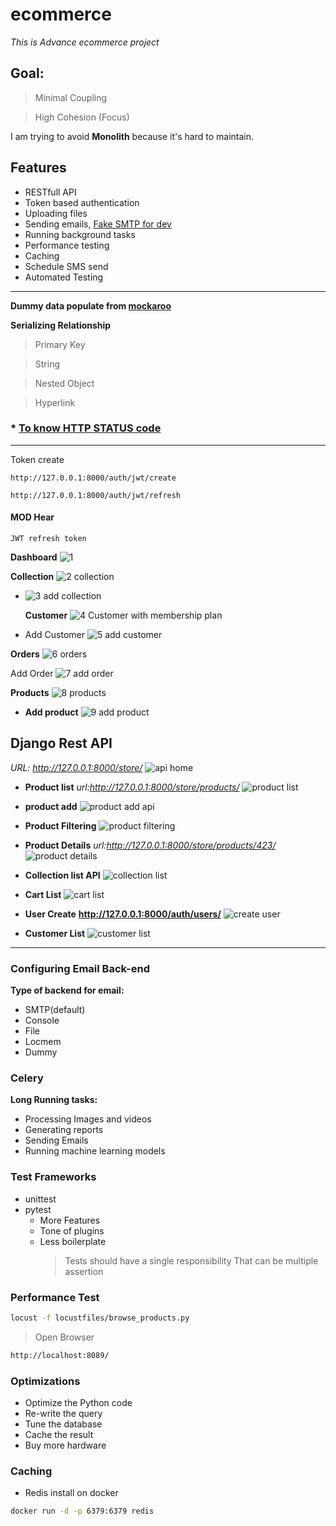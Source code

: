 # ecommerce

_This is Advance ecommerce project_

## Goal:

> Minimal Coupling

> High Cohesion (Focus)

I am trying to avoid **Monolith** because it's hard to maintain.

## Features

- RESTfull API
- Token based authentication
- Uploading files
- Sending emails, [Fake SMTP for dev](https://github.com/rnwood/smtp4dev)
- Running background tasks
- Performance testing
- Caching
- Schedule SMS send
- Automated Testing

---

**Dummy data populate from [mockaroo](https://www.mockaroo.com/)**

**Serializing Relationship**

> Primary Key

> String

> Nested Object

> Hyperlink

### \* [To know HTTP STATUS code](https://httpstatuses.io/)

---

Token create

```bashscript
http://127.0.0.1:8000/auth/jwt/create
```

```bashscript
http://127.0.0.1:8000/auth/jwt/refresh
```

#### MOD Hear

```bashscript
JWT refresh token
```

**Dashboard**
![1](https://github.com/mushfiqur-rahman/ecommerce/assets/26889268/aa73184b-a196-4ddc-9638-5cfb169720d4)

**Collection**
![2  collection](https://github.com/mushfiqur-rahman/ecommerce/assets/26889268/3e2f5528-e2bf-4ce6-874f-c17961f7386a)

- ![3  add collection](https://github.com/mushfiqur-rahman/ecommerce/assets/26889268/1ea5c02f-e2b8-4c81-9414-c40db16de4b9)

  **Customer**
  ![4  Customer with membership plan](https://github.com/mushfiqur-rahman/ecommerce/assets/26889268/3ffe5380-f758-4706-b0f1-9c88c60a458b)

- Add Customer
  ![5  add customer](https://github.com/mushfiqur-rahman/ecommerce/assets/26889268/0d3416c7-81f4-4dee-a0f4-440f29a68e63)

**Orders**
![6  orders](https://github.com/mushfiqur-rahman/ecommerce/assets/26889268/b86c158f-3a3a-44e6-9398-3b7b88b88175)

Add Order
![7  add order](https://github.com/mushfiqur-rahman/ecommerce/assets/26889268/569a3054-01e7-44f6-8ba5-af5ccfe40734)

**Products**
![8  products](https://github.com/mushfiqur-rahman/ecommerce/assets/26889268/a92c4807-3b1f-4d3e-a3c8-01d6bcc15929)

- **Add product**
  ![9  add product](https://github.com/mushfiqur-rahman/ecommerce/assets/26889268/c30a4b45-aa3b-4498-9875-f1eb1ed5eb5e)

## Django Rest API

_URL: http://127.0.0.1:8000/store/_
![api home](https://github.com/mushfiqur-rahman/ecommerce/assets/26889268/80faf5e4-19ec-44f8-a80b-a60c3f772dd8)

- **Product list**
  _url:http://127.0.0.1:8000/store/products/_
  ![product list](https://github.com/mushfiqur-rahman/ecommerce/assets/26889268/2f21db0b-c5e6-4837-adb3-9d53be524fcb)

- **product add**
  ![product add api](https://github.com/mushfiqur-rahman/ecommerce/assets/26889268/c133e3d4-f7cd-4c23-9f48-8ddaebf81b26)

- **Product Filtering**
  ![product filtering](https://github.com/mushfiqur-rahman/ecommerce/assets/26889268/bd5fc40f-7454-4cbf-9a5c-4e5e67b6b162)

- **Product Details**
  _url:http://127.0.0.1:8000/store/products/423/_
  ![product details](https://github.com/mushfiqur-rahman/ecommerce/assets/26889268/07913b1c-ff10-4c78-9451-ce2040974028)

- **Collection list API**
  ![collection list](https://github.com/mushfiqur-rahman/ecommerce/assets/26889268/5cc63268-bc0a-4ded-a3d4-4fe27d3383d0)

- **Cart List**
  ![cart list](https://github.com/mushfiqur-rahman/ecommerce/assets/26889268/97536a15-0983-48af-9294-9cd9a1e80582)

- **User Create**
  **http://127.0.0.1:8000/auth/users/**
  ![create user](https://github.com/mushfiqur-rahman/ecommerce/assets/26889268/4c866355-c075-472f-a5e2-719a1254a99d)

- **Customer List**
  ![customer list](https://github.com/mushfiqur-rahman/ecommerce/assets/26889268/75bf4023-4e7a-40f6-a161-3956f0bcb11a)

---

### Configuring Email Back-end

<b>Type of backend for email:</b>

- SMTP(default)
- Console
- File
- Locmem
- Dummy

### Celery

<b>Long Running tasks:</b>

- Processing Images and videos
- Generating reports
- Sending Emails
- Running machine learning models

### Test Frameworks

- unittest
- pytest
  - More Features
  - Tone of plugins
  - Less boilerplate
    > Tests should have a single responsibility
    > That can be multiple assertion

### Performance Test

```bash
locust -f locustfiles/browse_products.py
```

> Open Browser

```bash
http://localhost:8089/
```

### Optimizations

- Optimize the Python code
- Re-write the query
- Tune the database
- Cache the result
- Buy more hardware

### Caching

- Redis install on docker

```bash
docker run -d -p 6379:6379 redis
```
